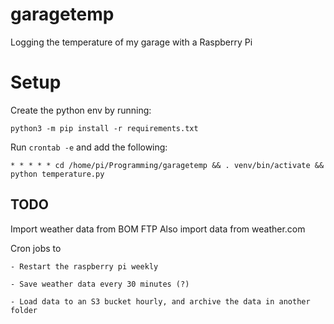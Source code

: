 # garagetemp
Logging the temperature of my garage with a Raspberry Pi

# Setup

Create the python env by running:


```python3 -m pip install -r requirements.txt```


Run `crontab -e` and add the following:


```* * * * * cd /home/pi/Programming/garagetemp && . venv/bin/activate && python temperature.py```

## TODO

Import weather data from BOM FTP
Also import data from weather.com 

Cron jobs to

    - Restart the raspberry pi weekly
    
    - Save weather data every 30 minutes (?)
    
    - Load data to an S3 bucket hourly, and archive the data in another folder

    